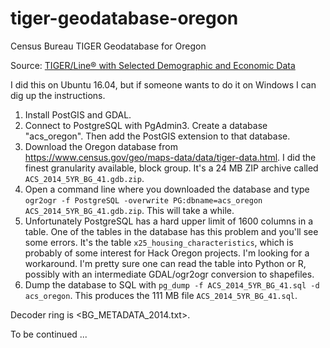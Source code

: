 # tiger-geodatabase-oregon
Census Bureau TIGER Geodatabase for Oregon

Source: [TIGER/Line® with Selected Demographic and Economic Data](https://www.census.gov/geo/maps-data/data/tiger-data.html)

I did this on Ubuntu 16.04, but if someone wants to do it on Windows I can dig up the instructions.

1. Install PostGIS and GDAL.
2. Connect to PostgreSQL with PgAdmin3. Create a database "acs_oregon". Then add the PostGIS extension to that database.
3. Download the Oregon database from <https://www.census.gov/geo/maps-data/data/tiger-data.html>. I did the finest granularity available, block group. It's a 24 MB ZIP archive called `ACS_2014_5YR_BG_41.gdb.zip`.
4. Open a command line where you downloaded the database and type `ogr2ogr -f PostgreSQL -overwrite PG:dbname=acs_oregon ACS_2014_5YR_BG_41.gdb.zip`. This will take a while. 
5. Unfortunately PostgreSQL has a hard upper limit of 1600 columns in a table. One of the tables in the database has this problem and you'll see some errors. It's the table `x25_housing_characteristics`, which is probably of some interest for Hack Oregon projects. I'm looking for a workaround. I'm pretty sure one can read the table into Python or R, possibly with an intermediate GDAL/ogr2ogr conversion to shapefiles.
6. Dump the database to SQL with `pg_dump -f ACS_2014_5YR_BG_41.sql -d acs_oregon`. This produces the 111 MB file `ACS_2014_5YR_BG_41.sql`. 

Decoder ring is <BG_METADATA_2014.txt>.

To be continued ...
